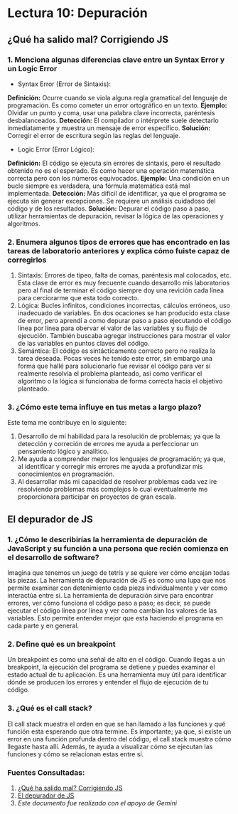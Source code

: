 # Lectura 10: Depuración

## ¿Qué ha salido mal? Corrigiendo JS

### 1. Menciona algunas diferencias clave entre un Syntax Error y un Logic Error

* Syntax Error (Error de Sintaxis):

**Definición:** Ocurre cuando se viola alguna regla gramatical del lenguaje de programación. Es como cometer un error ortográfico en un texto.
**Ejemplo:** Olvidar un punto y coma, usar una palabra clave incorrecta, paréntesis desbalanceados.
**Detección:** El compilador o intérprete suele detectarlo inmediatamente y muestra un mensaje de error específico.
**Solución:** Corregir el error de escritura según las reglas del lenguaje.

* Logic Error (Error Lógico):

**Definición:** El código se ejecuta sin errores de sintaxis, pero el resultado obtenido no es el esperado. Es como hacer una operación matemática correcta pero con los números equivocados.
**Ejemplo:** Una condición en un bucle siempre es verdadera, una fórmula matemática está mal implementada.
**Detección:** Más difícil de identificar, ya que el programa se ejecuta sin generar excepciones. Se requiere un análisis cuidadoso del código y de los resultados.
**Solución:** Depurar el código paso a paso, utilizar herramientas de depuración, revisar la lógica de las operaciones y algoritmos.

### 2. Enumera algunos tipos de errores que has encontrado en las tareas de laboratorio anteriores y explica cómo fuiste capaz de corregirlos

1. Sintaxis: Errores de tipeo, falta de comas, paréntesis mal colocados, etc. Esta clase de error es muy frecuente cuando desarrollo mis laboratorios pero al final de terminar el código siempre doy una revición cada línea para cerciorarme que esta todo correcto.
2. Lógica: Bucles infinitos, condiciones incorrectas, cálculos erróneos, uso inadecuado de variables. En dos ocaciones se han producido esta clase de error, pero aprendí a como depurar paso a paso ejecutando el código línea por línea para obervar el valor de las variables y su flujo de ejecución. También buscaba agregar instrucciones para mostrar el valor de las variables en puntos claves del código.
3. Semántica: El código es sintácticamente correcto pero no realiza la tarea deseada. Pocas veces he tenido este error, sin embargo una forma que hallé para solucionarlo fue revisar el código para ver si realmente resolvía el problema planteado, así como verificar el algoritmo o la lógica si funcionaba de forma correcta hacia el objetivo planteado.

### 3. ¿Cómo este tema influye en tus metas a largo plazo?

Este tema me contribuye en lo siguiente:

1. Desarrollo de mi habilidad para la resolución de problemas; ya que la detección y correción de errores me ayuda a perfeccionar un pensamiento lógico y analítico.
2. Me ayuda a comprender mejor los lenguajes de programación; ya que, al identificar y corregir mis errores me ayuda a profundizar mis conocimientos en programación.
3. Al desarrollar más mi capacidad de resolver problemas cada vez ire resolviendo problemas más complejos lo cual eventualmente me proporcionara participar en proyectos de gran escala.

## El depurador de JS

### 1. ¿Cómo le describirías la herramienta de depuración de JavaScript y su función a una persona que recién comienza en el desarrollo de software?

Imagina que tenemos un juego de tetris y se quiere ver cómo encajan todas las piezas. La herramienta de depuración de JS es como una lupa que nos permite examinar con detenimiento cada pieza individualmente y ver como interactúa entre sí.
La herramienta de depuración sirve para encontrar errores, ver cómo funciona el código paso a paso; es decir, se puede ejecutar el código línea por línea y ver como cambian los valores de las variables. Esto permite entender mejor que esta haciendo el programa en cada parte y en general.

### 2. Define qué es un breakpoint

Un breakpoint es como una señal de alto en el código. Cuando llegas a un breakpoint, la ejecución del programa se detiene y puedes examinar el estado actual de tu aplicación. Es una herramienta muy útil para identificar dónde se producen los errores y entender el flujo de ejecución de tu código.

### 3. ¿Qué es el call stack?

El call stack muestra el orden en que se han llamado a las funciones y qué función esta esperando que otra termine.
Es importante; ya que, si existe un error en una función profunda dentro del código, el call stack muestra cómo llegaste hasta allí. Además, te ayuda a visualizar cómo se ejecutan las funciones y cómo se relacionan estas entre sí.

### **Fuentes Consultadas:**

1. [¿Qué ha salido mal? Corrigiendo JS](https://developer.mozilla.org/es/docs/Learn/JavaScript/First_steps/What_went_wrong)
2. [El depurador de JS](https://developer.mozilla.org/es/docs/Learn/Common_questions/Tools_and_setup/What_are_browser_developer_tools#the_javascript_debugger)
3. *Este documento fue realizado con el apoyo de Gemini*